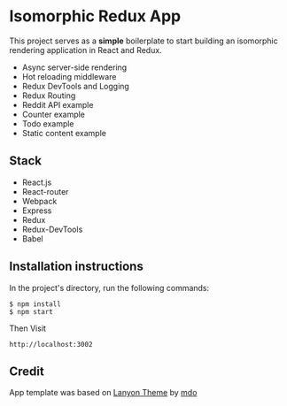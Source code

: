 # Isomorphic Redux App

This project serves as a **simple** boilerplate to start building an isomorphic rendering application in React and Redux.

- Async server-side rendering
- Hot reloading middleware
- Redux DevTools and Logging
- Redux Routing
- Reddit API example
- Counter example
- Todo example
- Static content example

## Stack

- React.js
- React-router
- Webpack
- Express
- Redux
- Redux-DevTools
- Babel

## Installation instructions

In the project's directory, run the following commands:

```
$ npm install
$ npm start
```

Then Visit

```
http://localhost:3002
```

## Credit

App template was based on [Lanyon Theme](https://github.com/poole/lanyon) by [mdo](https://github.com/mdo)
